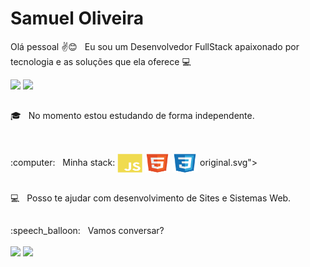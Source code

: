 # Samuel Oliveira

Olá pessoal :v::blush:
&nbsp; Eu sou um Desenvolvedor FullStack  apaixonado por tecnologia e as soluções que ela oferece :computer:

<div>
  <a href="https://github.com/Samuelloliiveira"></a>
  <img height="180em" src="https://github-readme-stats.vercel.app/api?username=Samuelloliiveira&show_icons=true&theme=omni&include_all_commits=true&count_private=true"/>
  <img height="180em" src="https://github-readme-stats.vercel.app/api/top-langs/?username=Samuelloliiveira&layout=compact&langs_count=7&theme=omni"/>
</div>

##

:mortar_board: &nbsp; No momento estou estudando de forma independente.

##

<div style="display: inline_block"><br>
  :computer: &nbsp; Minha stack:
  <img align="center" alt="Samu-Js" height="30" width="40" src="https://raw.githubusercontent.com/devicons/devicon/master/icons/javascript/javascript-plain.svg">
  <img align="center" alt="Samu-HTML" height="30" width="40" src="https://raw.githubusercontent.com/devicons/devicon/master/icons/html5/html5-original.svg">
  <img align="center" alt="Samu-CSS" height="30" width="40" src="https://raw.githubusercontent.com/devicons/devicon/master/icons/css3/css3-original.svg">
original.svg">
</div>

<br/>:computer: &nbsp; Posso te ajudar com desenvolvimento de Sites e Sistemas Web.

##

<div>
  :speech_balloon: &nbsp; Vamos conversar?<br><br>
  <a href="https://www.instagram.com/samuelloliiveira42/" target="_blank"><img src="https://img.shields.io/badge/-Instagram-%23E4405F?style=for-the-badge&logo=instagram&logoColor=white" target="_blank"></a>
  <a href="https://www.linkedin.com/in/samuel-oliveira-9609571b3/" target="_blank"><img src="https://img.shields.io/badge/-LinkedIn-%230077B5?style=for-the-badge&logo=linkedin&logoColor=white" target="_blank"></a>
</div>

##
